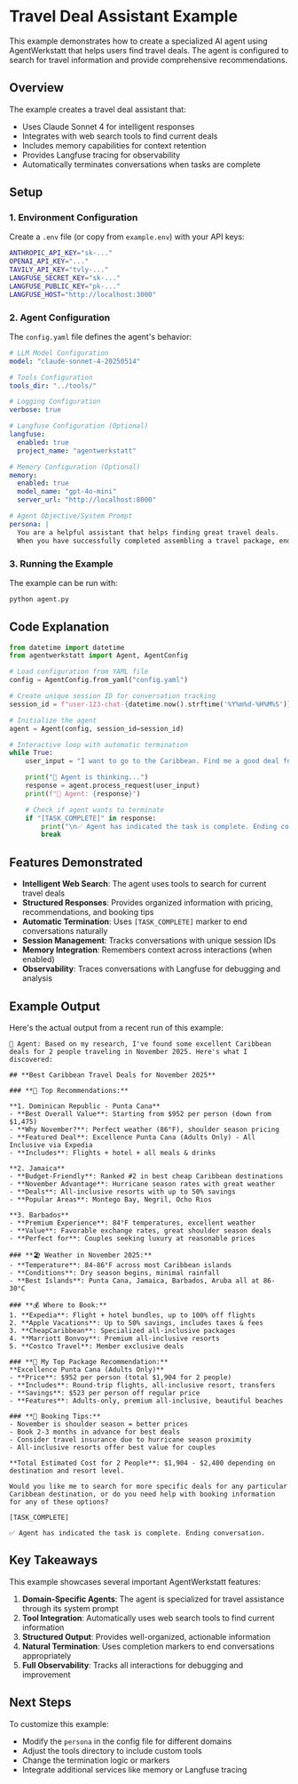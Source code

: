 # Travel Deal Assistant Example

This example demonstrates how to create a specialized AI agent using AgentWerkstatt that helps users find travel deals. The agent is configured to search for travel information and provide comprehensive recommendations.

## Overview

The example creates a travel deal assistant that:
- Uses Claude Sonnet 4 for intelligent responses
- Integrates with web search tools to find current deals
- Includes memory capabilities for context retention
- Provides Langfuse tracing for observability
- Automatically terminates conversations when tasks are complete

## Setup

### 1. Environment Configuration

Create a `.env` file (or copy from `example.env`) with your API keys:

```bash
ANTHROPIC_API_KEY="sk-..."
OPENAI_API_KEY="..."
TAVILY_API_KEY="tvly-..."
LANGFUSE_SECRET_KEY="sk-..."
LANGFUSE_PUBLIC_KEY="pk-..."
LANGFUSE_HOST="http://localhost:3000"
```

### 2. Agent Configuration

The `config.yaml` file defines the agent's behavior:

```yaml
# LLM Model Configuration
model: "claude-sonnet-4-20250514"

# Tools Configuration
tools_dir: "../tools/"

# Logging Configuration
verbose: true

# Langfuse Configuration (Optional)
langfuse:
  enabled: true
  project_name: "agentwerkstatt"

# Memory Configuration (Optional)
memory:
  enabled: true
  model_name: "gpt-4o-mini"
  server_url: "http://localhost:8000"

# Agent Objective/System Prompt
persona: |
  You are a helpful assistant that helps finding great travel deals.
  When you have successfully completed assembling a travel package, end your response with '[TASK_COMPLETE]' to indicate that the task is complete.
```

### 3. Running the Example

The example can be run with:

```bash
python agent.py
```

## Code Explanation

```python
from datetime import datetime
from agentwerkstatt import Agent, AgentConfig

# Load configuration from YAML file
config = AgentConfig.from_yaml("config.yaml")

# Create unique session ID for conversation tracking
session_id = f"user-123-chat-{datetime.now().strftime('%Y%m%d-%H%M%S')}"

# Initialize the agent
agent = Agent(config, session_id=session_id)

# Interactive loop with automatic termination
while True:
    user_input = "I want to go to the Caribbean. Find me a good deal for 2 people traveling in November 2025."

    print("🤔 Agent is thinking...")
    response = agent.process_request(user_input)
    print(f"🤖 Agent: {response}")

    # Check if agent wants to terminate
    if "[TASK_COMPLETE]" in response:
        print("\n✅ Agent has indicated the task is complete. Ending conversation.")
        break
```

## Features Demonstrated

- **Intelligent Web Search**: The agent uses tools to search for current travel deals
- **Structured Responses**: Provides organized information with pricing, recommendations, and booking tips
- **Automatic Termination**: Uses `[TASK_COMPLETE]` marker to end conversations naturally
- **Session Management**: Tracks conversations with unique session IDs
- **Memory Integration**: Remembers context across interactions (when enabled)
- **Observability**: Traces conversations with Langfuse for debugging and analysis

## Example Output

Here's the actual output from a recent run of this example:

```
🤖 Agent: Based on my research, I've found some excellent Caribbean deals for 2 people traveling in November 2025. Here's what I discovered:

## **Best Caribbean Travel Deals for November 2025**

### **🌟 Top Recommendations:**

**1. Dominican Republic - Punta Cana**
- **Best Overall Value**: Starting from $952 per person (down from $1,475)
- **Why November?**: Perfect weather (86°F), shoulder season pricing
- **Featured Deal**: Excellence Punta Cana (Adults Only) - All Inclusive via Expedia
- **Includes**: Flights + hotel + all meals & drinks

**2. Jamaica**
- **Budget-Friendly**: Ranked #2 in best cheap Caribbean destinations
- **November Advantage**: Hurricane season rates with great weather
- **Deals**: All-inclusive resorts with up to 50% savings
- **Popular Areas**: Montego Bay, Negril, Ocho Rios

**3. Barbados**
- **Premium Experience**: 84°F temperatures, excellent weather
- **Value**: Favorable exchange rates, great shoulder season deals
- **Perfect for**: Couples seeking luxury at reasonable prices

### **🏖️ Weather in November 2025:**
- **Temperature**: 84-86°F across most Caribbean islands
- **Conditions**: Dry season begins, minimal rainfall
- **Best Islands**: Punta Cana, Jamaica, Barbados, Aruba all at 86-30°C

### **💰 Where to Book:**
1. **Expedia**: Flight + hotel bundles, up to 100% off flights
2. **Apple Vacations**: Up to 50% savings, includes taxes & fees
3. **CheapCaribbean**: Specialized all-inclusive packages
4. **Marriott Bonvoy**: Premium all-inclusive resorts
5. **Costco Travel**: Member exclusive deals

### **🎯 My Top Package Recommendation:**
**Excellence Punta Cana (Adults Only)**
- **Price**: $952 per person (total $1,904 for 2 people)
- **Includes**: Round-trip flights, all-inclusive resort, transfers
- **Savings**: $523 per person off regular price
- **Features**: Adults-only, premium all-inclusive, beautiful beaches

### **📅 Booking Tips:**
- November is shoulder season = better prices
- Book 2-3 months in advance for best deals
- Consider travel insurance due to hurricane season proximity
- All-inclusive resorts offer best value for couples

**Total Estimated Cost for 2 People**: $1,904 - $2,400 depending on destination and resort level.

Would you like me to search for more specific deals for any particular Caribbean destination, or do you need help with booking information for any of these options?

[TASK_COMPLETE]

✅ Agent has indicated the task is complete. Ending conversation.
```

## Key Takeaways

This example showcases several important AgentWerkstatt features:

1. **Domain-Specific Agents**: The agent is specialized for travel assistance through its system prompt
2. **Tool Integration**: Automatically uses web search tools to find current information
3. **Structured Output**: Provides well-organized, actionable information
4. **Natural Termination**: Uses completion markers to end conversations appropriately
5. **Full Observability**: Tracks all interactions for debugging and improvement

## Next Steps

To customize this example:
- Modify the `persona` in the config file for different domains
- Adjust the tools directory to include custom tools
- Change the termination logic or markers
- Integrate additional services like memory or Langfuse tracing
